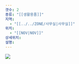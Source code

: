 ```yaml
---
갯수: 2
종류: "[[생활용품]]"
지역:
  - "[[../../ZONE/사무실|사무실]]"
위치:
  - "[[NOV|NOV]]"
상세위치: 
설명:
---
```

![](http://192.168.50.22/devices/250118_IMG_0004.jpg)